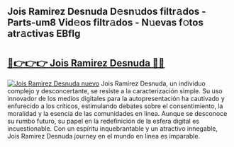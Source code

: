 ## Jois Ramirez Desnuda D𝚎sn𝚞dos filtr𝚊dos - Parts-um8 Vid𝚎os filtr𝚊dos - N𝚞evas f𝚘tos atr𝚊ctivas EBfIg

# <h2><a href="http://mb1y8r.tromn.icu/?c=Jois+Ramirez+Desnuda">🔗👉👉👉 Jois Ramirez Desnuda 🔗🔗</a></h2>

[![Jois Ramirez Desnuda nuevo](https://i.imgur.com/pEAQMta.gif)](http://mb1y8r.tromn.icu/?c=Jois+Ramirez+Desnuda)
Jois Ramirez Desnuda, un individuo complejo y desconcertante, se resiste a la caracterización simple. Su uso innovador de los medios digitales para la autopresentación ha cautivado y enfurecido a los críticos, estimulando debates sobre el consentimiento, la moralidad y la esencia de las comunidades en línea. Aunque se desconoce su rumbo futuro, su papel en la redefinición de la esfera digital es incuestionable. Con un espíritu inquebrantable y un atractivo innegable, Jois Ramirez Desnuda journey en el mundo en línea es imparable.
